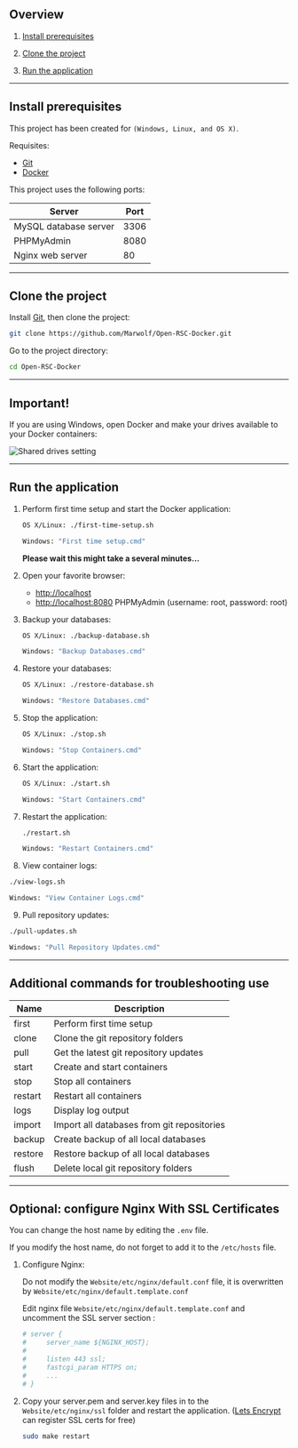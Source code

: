 ## Overview

1. [Install prerequisites](#install-prerequisites)

2. [Clone the project](#clone-the-project)

3. [Run the application](#run-the-application)

___

## Install prerequisites

This project has been created for `(Windows, Linux, and OS X)`.

Requisites:

* [Git](https://git-scm.com/downloads)
* [Docker](https://docs.docker.com/engine/installation/)

This project uses the following ports:

| Server                 | Port  |
|------------------------|-------|
| MySQL database server  | 3306  |
| PHPMyAdmin             | 8080  |
| Nginx web server       | 80    |

___

## Clone the project

Install [Git](http://git-scm.com/book/en/v2/Getting-Started-Installing-Git), then clone the project:

```sh
git clone https://github.com/Marwolf/Open-RSC-Docker.git
```

Go to the project directory:

```sh
cd Open-RSC-Docker
```

___

## Important!

If you are using Windows, open Docker and make your drives available to your Docker containers:

![Shared drives setting](https://i.imgur.com/6YsGkoZ.png)

___

## Run the application

1. Perform first time setup and start the Docker application:

    ```sh
    OS X/Linux: ./first-time-setup.sh
    ```

    ```sh
    Windows: "First time setup.cmd"
    ```

    **Please wait this might take a several minutes...**

2. Open your favorite browser:

    * [http://localhost](http://localhost/)
    * [http://localhost:8080](http://localhost:8080/) PHPMyAdmin (username: root, password: root)

3. Backup your databases:

    ```sh
    OS X/Linux: ./backup-database.sh
    ```

    ```sh
    Windows: "Backup Databases.cmd"
    ```

4. Restore your databases:

    ```sh
    OS X/Linux: ./restore-database.sh
    ```

    ```sh
    Windows: "Restore Databases.cmd"
    ```

5. Stop the application:

    ```sh
    OS X/Linux: ./stop.sh
    ```

    ```sh
    Windows: "Stop Containers.cmd"
    ```

6. Start the application:

    ```sh
    OS X/Linux: ./start.sh
    ```

    ```sh
    Windows: "Start Containers.cmd"
    ```

7. Restart the application:

    ```sh
    ./restart.sh
    ```

    ```sh
    Windows: "Restart Containers.cmd"
    ```

8. View container logs:

```sh
./view-logs.sh
```

```sh
Windows: "View Container Logs.cmd"
```

9. Pull repository updates:

```sh
./pull-updates.sh
```

```sh
Windows: "Pull Repository Updates.cmd"
```

___

## Additional commands for troubleshooting use

| Name          | Description                                   |
|---------------|-----------------------------------------------|
| first         | Perform first time setup                      |
| clone         | Clone the git repository folders              |
| pull          | Get the latest git repository updates         |
| start         | Create and start containers                   |
| stop          | Stop all containers                           |
| restart       | Restart all containers                        |
| logs          | Display log output                            |
| import        | Import all databases from git repositories    |
| backup        | Create backup of all local databases          |
| restore       | Restore backup of all local databases         |
| flush         | Delete local git repository folders           |

___

## Optional: configure Nginx With SSL Certificates

You can change the host name by editing the `.env` file.

If you modify the host name, do not forget to add it to the `/etc/hosts` file.

1. Configure Nginx:

    Do not modify the `Website/etc/nginx/default.conf` file, it is overwritten by  `Website/etc/nginx/default.template.conf`

    Edit nginx file `Website/etc/nginx/default.template.conf` and uncomment the SSL server section :

    ```sh
    # server {
    #     server_name ${NGINX_HOST};
    #
    #     listen 443 ssl;
    #     fastcgi_param HTTPS on;
    #     ...
    # }
    ```
2. Copy your server.pem and server.key files in to the `Website/etc/nginx/ssl` folder and restart the application. ([Lets Encrypt](https://www.digitalocean.com/community/tutorials/how-to-secure-nginx-with-let-s-encrypt-on-ubuntu-18-04) can register SSL certs for free)

    ```sh
    sudo make restart
    ```
